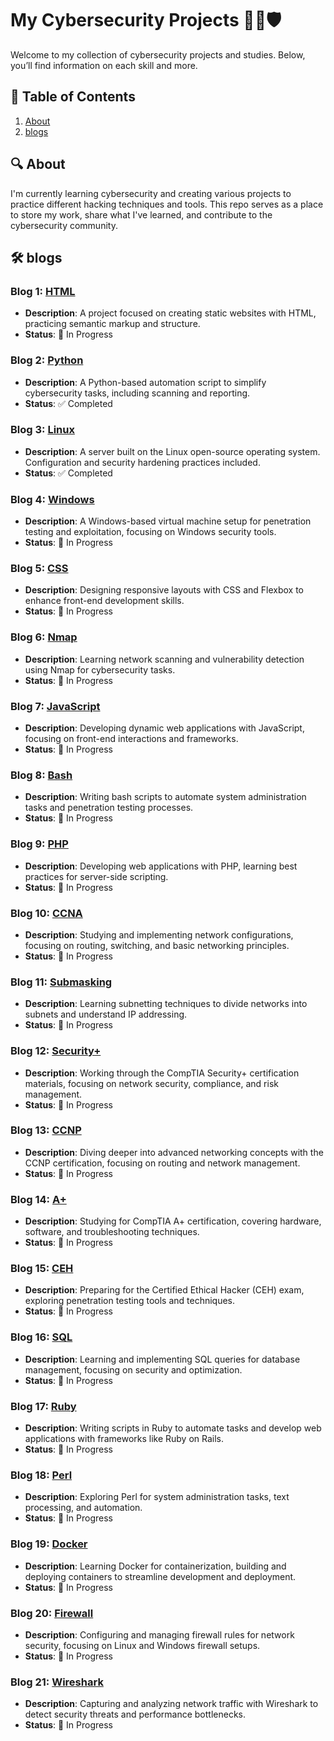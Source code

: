 # My Cybersecurity Projects 👨‍💻🛡️

Welcome to my collection of cybersecurity projects and studies. Below, you’ll find information on each skill and more.

## 🚀 Table of Contents
1. [About](#about)
2. [blogs](#blogs)
## 🔍 About
I'm currently learning cybersecurity and creating various projects to practice different hacking techniques and tools. This repo serves as a place to store my work, share what I've learned, and contribute to the cybersecurity community.

## 🛠️ blogs

### Blog 1: [HTML](#)
- **Description**: A project focused on creating static websites with HTML, practicing semantic markup and structure.
- **Status**: 🚧 In Progress

### Blog 2: [Python](#)
- **Description**: A Python-based automation script to simplify cybersecurity tasks, including scanning and reporting.
- **Status**: ✅ Completed

### Blog 3: [Linux](#)
- **Description**: A server built on the Linux open-source operating system. Configuration and security hardening practices included.
- **Status**: ✅ Completed

### Blog 4: [Windows](#)
- **Description**: A Windows-based virtual machine setup for penetration testing and exploitation, focusing on Windows security tools.
- **Status**: 🚧 In Progress

### Blog 5: [CSS](#)
- **Description**: Designing responsive layouts with CSS and Flexbox to enhance front-end development skills.
- **Status**: 🚧 In Progress

### Blog 6: [Nmap](#)
- **Description**: Learning network scanning and vulnerability detection using Nmap for cybersecurity tasks.
- **Status**: 🚧 In Progress

### Blog 7: [JavaScript](#)
- **Description**: Developing dynamic web applications with JavaScript, focusing on front-end interactions and frameworks.
- **Status**: 🚧 In Progress

### Blog 8: [Bash](#)
- **Description**: Writing bash scripts to automate system administration tasks and penetration testing processes.
- **Status**: 🚧 In Progress

### Blog 9: [PHP](#)
- **Description**: Developing web applications with PHP, learning best practices for server-side scripting.
- **Status**: 🚧 In Progress

### Blog 10: [CCNA](#)
- **Description**: Studying and implementing network configurations, focusing on routing, switching, and basic networking principles.
- **Status**: 🚧 In Progress

### Blog 11: [Submasking](#)
- **Description**: Learning subnetting techniques to divide networks into subnets and understand IP addressing.
- **Status**: 🚧 In Progress

### Blog 12: [Security+](#)
- **Description**: Working through the CompTIA Security+ certification materials, focusing on network security, compliance, and risk management.
- **Status**: 🚧 In Progress

### Blog 13: [CCNP](#)
- **Description**: Diving deeper into advanced networking concepts with the CCNP certification, focusing on routing and network management.
- **Status**: 🚧 In Progress

### Blog 14: [A+](#)
- **Description**: Studying for CompTIA A+ certification, covering hardware, software, and troubleshooting techniques.
- **Status**: 🚧 In Progress

### Blog 15: [CEH](#)
- **Description**: Preparing for the Certified Ethical Hacker (CEH) exam, exploring penetration testing tools and techniques.
- **Status**: 🚧 In Progress

### Blog 16: [SQL](#)
- **Description**: Learning and implementing SQL queries for database management, focusing on security and optimization.
- **Status**: 🚧 In Progress

### Blog 17: [Ruby](#)
- **Description**: Writing scripts in Ruby to automate tasks and develop web applications with frameworks like Ruby on Rails.
- **Status**: 🚧 In Progress

### Blog 18: [Perl](#)
- **Description**: Exploring Perl for system administration tasks, text processing, and automation.
- **Status**: 🚧 In Progress

### Blog 19: [Docker](#)
- **Description**: Learning Docker for containerization, building and deploying containers to streamline development and deployment.
- **Status**: 🚧 In Progress

### Blog 20: [Firewall](#)
- **Description**: Configuring and managing firewall rules for network security, focusing on Linux and Windows firewall setups.
- **Status**: 🚧 In Progress

### Blog 21: [Wireshark](#)
- **Description**: Capturing and analyzing network traffic with Wireshark to detect security threats and performance bottlenecks.
- **Status**: 🚧 In Progress
